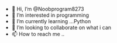 - 👋 Hi, I’m @Noobprogram8273
- 👀 I’m interested in programming
- 🌱 I’m currently learning ...Python
- 💞️ I’m looking to collaborate on what i can
- 📫 How to reach me ..

<!---
Noobprogram8273/Noobprogram8273 is a ✨ special ✨ repository because its `README.md` (this file) appears on your GitHub profile.
You can click the Preview link to take a look at your changes.
--->
